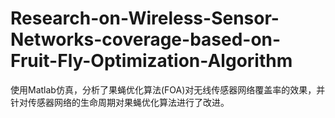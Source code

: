 # Research-on-Wireless-Sensor-Networks-coverage-based-on-Fruit-Fly-Optimization-Algorithm
使用Matlab仿真，分析了果蝇优化算法(FOA)对无线传感器网络覆盖率的效果，并针对传感器网络的生命周期对果蝇优化算法进行了改进。
